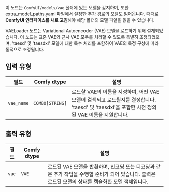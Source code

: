 이 노드는 `ComfyUI/models/vae` 폴더에 있는 모델을 감지하며,
또한 extra_model_paths.yaml 파일에서 설정한 추가 경로의 모델도 읽어옵니다.
때때로 **ComfyUI 인터페이스를 새로 고침**해야 해당 폴더의 모델 파일을 읽을 수 있습니다.

VAELoader 노드는 Variational Autoencoder (VAE) 모델을 로드하기 위해 설계되었습니다. 이 노드는 표준 VAE와 근사 VAE 모두를 처리할 수 있도록 특별히 조정되었으며, 'taesd' 및 'taesdxl' 모델에 대한 특수 처리를 포함하여 VAE의 특정 구성에 따라 동적으로 조정됩니다.
## 입력 유형

| 필드   | Comfy dtype       | 설명                                                                                   |
|---------|-------------------|-----------------------------------------------------------------------------------------------|
| `vae_name` | `COMBO[STRING]`    | 로드할 VAE의 이름을 지정하여, 어떤 VAE 모델이 검색되고 로드될지를 결정합니다. 'taesd' 및 'taesdxl'을 포함한 사전 정의된 VAE 이름을 지원합니다. |

## 출력 유형

| 필드 | Comfy dtype | 설명                                                              |
|-------|-------------|--------------------------------------------------------------------------|
| `vae`  | `VAE`       | 로드된 VAE 모델을 반환하며, 인코딩 또는 디코딩과 같은 추가 작업을 수행할 준비가 되어 있습니다. 출력은 로드된 모델의 상태를 캡슐화한 모델 객체입니다. |